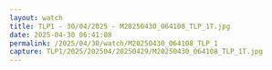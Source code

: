 ```yaml
---
layout: watch
title: TLP1 - 30/04/2025 - M20250430_064108_TLP_1T.jpg
date: 2025-04-30 06:41:08
permalink: /2025/04/30/watch/M20250430_064108_TLP_1
capture: TLP1/2025/202504/20250429/M20250430_064108_TLP_1T.jpg
---
```

